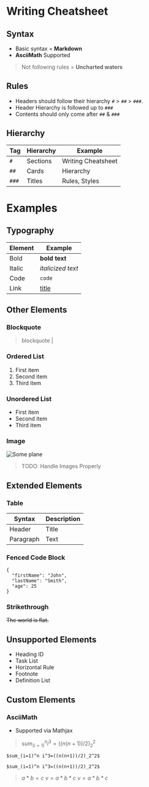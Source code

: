 # Writing Cheatsheet

## Syntax
- Basic syntax = **Markdown**
- **AsciiMath** Supported
> Not following rules = **Uncharted waters**

## Rules
- Headers should follow their hierarchy `#` > `##` > `###`.
- Header Hierarchy is followed up to `###`
- Contents should only come after `##` & `###`

## Hierarchy
| Tag   | Hierarchy | Example            |
| ----- | --------- | ------------------ |
| `#`   | Sections  | Writing Cheatsheet |
| `##`  | Cards     | Hierarchy          |
| `###` | Titles    | Rules, Styles      |


# Examples

## Typography
| Element | Example                          |
| ------- | -------------------------------- |
| Bold    | **bold text**                    |
| Italic  | *italicized text*                |
| Code    | `code`                           |
| Link    | [title](https://www.example.com) |

## Other Elements

### Blockquote 
> blockquote                                                                         |

### Ordered List 	
1. First item
2. Second item
3. Third item

### Unordered List 	
- First item
- Second item
- Third item

### Image
![Some plane](https://upload.wikimedia.org/wikipedia/commons/thumb/2/28/HelloWorld.svg/320px-HelloWorld.svg.png)
> TODO: Handle Images Properly


## Extended Elements

### Table
| Syntax    | Description |
| --------- | ----------- |
| Header    | Title       |
| Paragraph | Text        |

### Fenced Code Block
```
{
  "firstName": "John",
  "lastName": "Smith",
  "age": 25
}
```

### Strikethrough 	
~~The world is flat.~~

## Unsupported Elements
- Heading ID 	
- Task List 	
- Horizontal Rule 	
- Footnote
- Definition List

## Custom Elements

### AsciiMath
- Supported via Mathjax
> $sum_(i=1)^n i^3=((n(n+1))/2)_2^2$

`$sum_(i=1)^n i^3=((n(n+1))/2)_2^2$`

```
$sum_(i=1)^n i^3=((n(n+1))/2)_2^2$
```
> $a*b=c$
$v=a*b*c$
$v = a * b * c$

